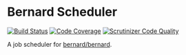# Bernard Scheduler
[![Build Status](https://scrutinizer-ci.com/g/TotalExpert/bernard-scheduler/badges/build.png?b=master)](https://scrutinizer-ci.com/g/TotalExpert/bernard-scheduler/build-status/master)
[![Code Coverage](https://scrutinizer-ci.com/g/TotalExpert/bernard-scheduler/badges/coverage.png?b=master)](https://scrutinizer-ci.com/g/TotalExpert/bernard-scheduler/?branch=master)
[![Scrutinizer Code Quality](https://scrutinizer-ci.com/g/TotalExpert/bernard-scheduler/badges/quality-score.png?b=master)](https://scrutinizer-ci.com/g/TotalExpert/bernard-scheduler/?branch=master)

A job scheduler for [bernard/bernard](https://github.com/bernardphp/bernard).

